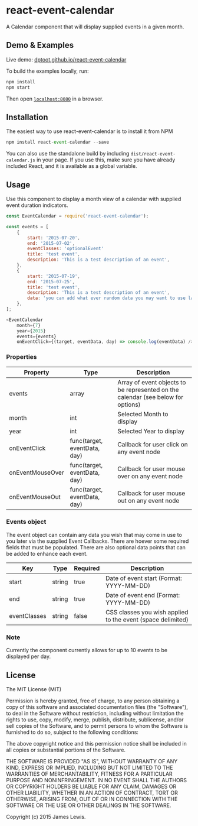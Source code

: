 # react-event-calendar
A Calendar component that will display supplied events in a given month. 

## Demo & Examples

Live demo: [dptoot.github.io/react-event-calendar](http://dptoot.github.io/react-event-calendar/)

To build the examples locally, run:

```js
npm install
npm start
```

Then open [`localhost:8080`](http://localhost:8080) in a browser.


## Installation

The easiest way to use react-event-calendar is to install it from NPM



```js
npm install react-event-calendar --save
```
You can also use the standalone build by including `dist/react-event-calendar.js` in your page. If you use this, make sure you have already included React, and it is available as a global variable.


## Usage

Use this component to display a month view of a calendar with supplied event duration indicators.

```js
const EventCalendar = require('react-event-calendar');

const events = [
    {
        start: '2015-07-20',
        end: '2015-07-02',
        eventClasses: 'optionalEvent'
        title: 'test event',
        description: 'This is a test description of an event',
    },
    {
        start: '2015-07-19',
        end: '2015-07-25',
        title: 'test event',
        description: 'This is a test description of an event',
        data: 'you can add what ever random data you may want to use later',
    },
];

<EventCalendar 
    month={7}
    year={2015}
    events={events} 
    onEventClick={(target, eventData, day) => console.log(eventData) />
```

### Properties

| Property | Type | Description |
| -------- | ---- | ----------- |
| events | array | Array of event objects to be represented on the calendar (see below for options)|
| month | int | Selected Month to display |
| year | int | Selected Year to display |
| onEventClick | func(target, eventData, day) | Callback for user click on any event node |
| onEventMouseOver | func(target, eventData, day) | Callback for user mouse over on any event node |
| onEventMouseOut | func(target, eventData, day) | Callback for user mouse out on any event node |

### Events object 
The event object can contain any data you wish that may come in use to you later via the supplied Event Callbacks.  There are hoever some required fields that must be populated.  There are also optional data points that can be added to enhance each event.

| Key | Type | Required | Description |
| -------- | ---- | ----------- | --------|
| start | string | true | Date of event start (Format: YYYY-MM-DD)|
| end | string | true | Date of event end (Format: YYYY-MM-DD) |
| eventClasses | string | false | CSS classes you wish applied to the event (space delimited) |


### Note
Currently the component currently allows for up to 10 events to be displayed per day.

## License

The MIT License (MIT)

Permission is hereby granted, free of charge, to any person obtaining a copy
of this software and associated documentation files (the "Software"), to deal
in the Software without restriction, including without limitation the rights
to use, copy, modify, merge, publish, distribute, sublicense, and/or sell
copies of the Software, and to permit persons to whom the Software is
furnished to do so, subject to the following conditions:

The above copyright notice and this permission notice shall be included in all
copies or substantial portions of the Software.

THE SOFTWARE IS PROVIDED "AS IS", WITHOUT WARRANTY OF ANY KIND, EXPRESS OR
IMPLIED, INCLUDING BUT NOT LIMITED TO THE WARRANTIES OF MERCHANTABILITY,
FITNESS FOR A PARTICULAR PURPOSE AND NONINFRINGEMENT. IN NO EVENT SHALL THE
AUTHORS OR COPYRIGHT HOLDERS BE LIABLE FOR ANY CLAIM, DAMAGES OR OTHER
LIABILITY, WHETHER IN AN ACTION OF CONTRACT, TORT OR OTHERWISE, ARISING FROM,
OUT OF OR IN CONNECTION WITH THE SOFTWARE OR THE USE OR OTHER DEALINGS IN THE
SOFTWARE.

Copyright (c) 2015 James Lewis.
